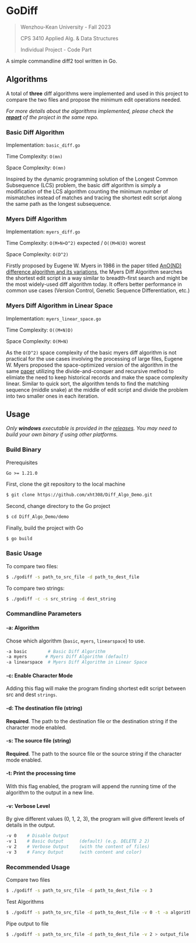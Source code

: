 # GoDiff

> Wenzhou-Kean University - Fall 2023
> 
> CPS 3410 Applied Alg. & Data Structures
> 
> Individual Project - Code Part

A simple commandline diff2 tool written in Go.

## Algorithms
A total of **three** diff algorithms were implemented and used in this project to compare the two files and propose the minimum edit operations needed.

*For more details about the algorithms implemented, please check the [**report**](../report/) of the project in the same repo.*

### Basic Diff Algorithm
Implementation: `basic_diff.go`

Time Complexity: `O(mn)`

Space Complexity: `O(mn)`

Inspired by the dynamic programming solution of the Longest Common Subsequence (LCS) problem, the basic diff algorithm is simply a modification of the LCS algorithm counting the minimum number of mismatches instead of matches and tracing the shortest edit script along the same path as the longest subsequence.

### Myers Diff Algorithm
Implementation: `myers_diff.go`

Time Complexity: `O(M+N+D^2)` expected / `O((M+N)D)` worest

Space Complexity: `O(D^2)`

Firstly proposed by Eugene W. Myers in 1986 in the paper titled [AnO(ND) difference algorithm and its variations](https://doi.org/10.1007/BF01840446), the Myers Diff Algorithm searches the shortest edit script in a way similar to breadth-first search and might be the most widely-used diff algorithm today. It offers better performance in common use cases (Version Control, Genetic Sequence Differentiation, etc.)

### Myers Diff Algorithm in Linear Space
Implementation: `myers_linear_space.go`

Time Complexity: `O((M+N)D)`

Space Complexity: `O(M+N)`

As the `O(D^2)` space complexity of the basic myers diff algorithm is not practical for the use cases involving the processing of large files, Eugene W. Myers proposed the space-optimized version of the algorithm in the same [paper](https://doi.org/10.1007/BF01840446) utilizing the divide-and-conquer and recursive method to elimiate the need to keep historical records and make the space complexity linear. Similar to quick sort, the algorithm tends to find the matching sequence (middle snake) at the middle of edit script and divide the problem into two smaller ones in each iteration.

## Usage
*Only **windows** executable is provided in the [releases](https://github.com/xht308/Diff_Algo_Demo/releases/latest). You may need to build your own binary if using other platforms.*

### Build Binary
Prerequisites
```
Go >= 1.21.0
```

First, clone the git repository to the local machine
```bash
$ git clone https://github.com/xht308/Diff_Algo_Demo.git
```

Second, change directory to the Go project
```bash
$ cd Diff_Algo_Demo/demo
```

Finally, build the project with Go
```bash
$ go build
```

### Basic Usage
To compare two files:
```bash
$ ./godiff -s path_to_src_file -d path_to_dest_file
```

To compare two strings:
```bash
$ ./godiff -c -s src_string -d dest_string
```

### Commandline Parameters

#### -a: Algorithm
Chose which algorithm (`basic`, `myers`, `linearspace`) to use.
```bash
-a basic        # Basic Diff Algorithm
-a myers       # Myers Diff Algorithm (default)
-a linearspace  # Myers Diff Algorithm in Linear Space
```

#### -c: Enable Character Mode
Adding this flag will make the program finding shortest edit script between src and dest `strings`.

#### -d: The destination file (string)
**Required**. The path to the destination file or the destination string if the character mode enabled.

#### -s: The source file (string)
**Required**. The path to the source file or the source string if the character mode enabled.

#### -t: Print the processing time
With this flag enabled, the program will append the running time of the algorithm to the output in a new line.

#### -v: Verbose Level
By give different values (0, 1, 2, 3), the program will give different levels of details in the output.
```bash
-v 0    # Disable Output
-v 1    # Basic Output      (default) (e.g. DELETE 2 2)
-v 2    # Verbose Output    (with the content of files)
-v 3    # Fancy Output      (with content and color)
```

### Recommended Usage
Compare two files
```bash
$ ./godiff -s path_to_src_file -d path_to_dest_file -v 3
```

Test Algorithms
```bash
$ ./godiff -s path_to_src_file -d path_to_dest_file -v 0 -t -a algorithm_to_test
```

Pipe output to file
```bash
$ ./godiff -s path_to_src_file -d path_to_dest_file -v 2 > output_file
```